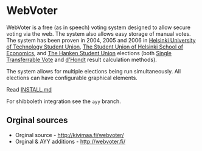 # WebVoter

WebVoter is a free (as in speech) voting system designed to allow
secure voting via the web. The system also allows easy storage of
manual votes. The system has been proven in 2004, 2005 and 2006 in
[Helsinki University of Technology Student Union](http://www.tky.fi),
[The Student Union of Helsinki School of Economics](http://www.kyweb.fi),
and [ The Hanken Student Union](http://www.shsweb.fi) elections (both
[Single Transferrable Vote](http://en.wikipedia.org/wiki/Single_Transferrable_Vote)
and [d'Hondt](http://en.wikipedia.org/wiki/D) result calculation methods).

The system allows for multiple elections being run simultaneously.
All elections can have configurable graphical elements.

Read [INSTALL.md](INSTALL.md)

For shibboleth integration see the `ayy` branch.

## Orginal sources

 * Orginal source - http://kivimaa.fi/webvoter/
 * Orginal & AYY additions - http://webvoter.fi/
